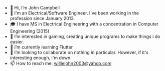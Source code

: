 - 👋 Hi, I’m John Campbell
- 💼 I'm an Electrical/Software Engineer. I've been working in the profession since January 2013.
- 🎓 I have MS in Electrical Engineering with a concentration in Computer Engineering (2015)
- 👀 I’m interested in gaming, creating unique programs to make things i do easier.
- 🌱 I’m currently learning Flutter
- 💞️ I’m looking to collaborate on nothing in particular. However, if it's interesting enough, i'm down.
- 📫 How to reach me: williejohn2003@yahoo.com

<!---
williejohn2003/williejohn2003 is a ✨ special ✨ repository because its `README.md` (this file) appears on your GitHub profile.
You can click the Preview link to take a look at your changes.
--->
